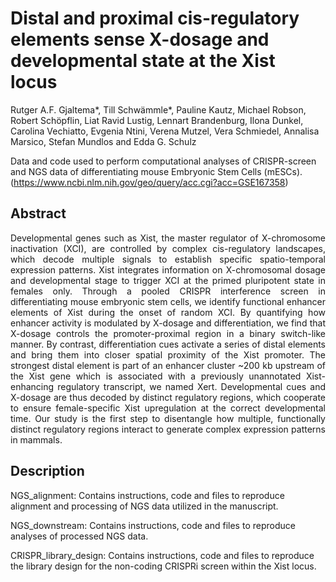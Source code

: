 # Distal and proximal cis-regulatory elements sense X-dosage and developmental state at the Xist locus
Rutger A.F. Gjaltema*, Till Schwämmle*, Pauline Kautz, Michael Robson, Robert Schöpflin, Liat Ravid Lustig, Lennart Brandenburg, Ilona Dunkel, Carolina Vechiatto, Evgenia Ntini, Verena Mutzel, Vera Schmiedel, Annalisa Marsico, Stefan Mundlos and Edda G. Schulz 

Data and code used to perform computational analyses of CRISPR-screen and NGS data of differentiating mouse Embryonic Stem Cells (mESCs). (https://www.ncbi.nlm.nih.gov/geo/query/acc.cgi?acc=GSE167358)


## Abstract
<div style="text-align: justify">Developmental genes such as Xist, the master regulator of X-chromosome inactivation (XCI), are controlled by complex cis-regulatory landscapes, which decode multiple signals to establish specific spatio-temporal expression patterns. Xist integrates information on X-chromosomal dosage and developmental stage to trigger XCI at the primed pluripotent state in females only. Through a pooled CRISPR interference screen in differentiating mouse embryonic stem cells, we identify functional enhancer elements of Xist during the onset of random XCI. By quantifying how enhancer activity is modulated by X-dosage and differentiation, we find that X-dosage controls the promoter-proximal region in a binary switch-like manner. By contrast, differentiation cues activate a series of distal elements and bring them into closer spatial proximity of the Xist promoter. The strongest distal element is part of an enhancer cluster ~200 kb upstream of the Xist gene which is associated with a previously unannotated Xist-enhancing regulatory transcript, we named Xert. Developmental cues and X-dosage are thus decoded by distinct regulatory regions, which cooperate to ensure female-specific Xist upregulation at the correct developmental time. Our study is the first step to disentangle how multiple, functionally distinct regulatory regions interact to generate complex expression patterns in mammals.</div>


## Description
NGS_alignment: Contains instructions, code and files to reproduce alignment and processing of NGS data utilized in the manuscript.

NGS_downstream: Contains instructions, code and files to reproduce analyses of processed NGS data.

CRISPR_library_design: Contains instructions, code and files to reproduce the library design for the non-coding CRISPRi screen within the Xist locus.
